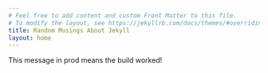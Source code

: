 ```yaml
---
# Feel free to add content and custom Front Matter to this file.
# To modify the layout, see https://jekyllrb.com/docs/themes/#overriding-theme-defaults
title: Random Musings About Jekyll
layout: home
---
```


This message in prod means the build worked!


